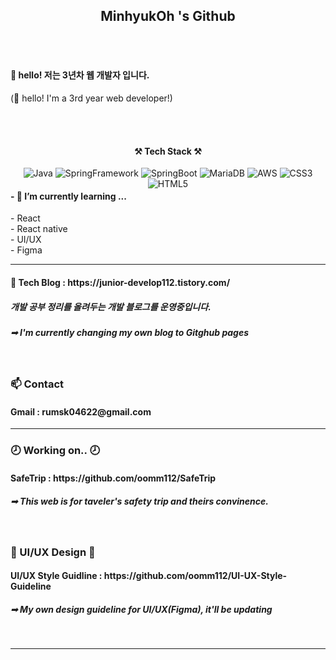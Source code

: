 <h2 align="center">MinhyukOh 's Github</h2>
<br><br>
<h4> 👋 hello! 저는 3년차 웹 개발자 입니다.</h4>
<p> (👋 hello! I'm a 3rd year web developer!)</p>
<br><br>

<h4 align="center">⚒ Tech Stack ⚒</h4>
<div style="float:left" align="center">
  <img alt="Java" src ="https://img.shields.io/badge/Java-F7DF1E.svg?&style=for-the-badge&logo=Java&logoColor=070000"/>
  <img alt="SpringFramework" src ="https://img.shields.io/badge/Spring-6DB33F.svg?&style=for-the-badge&logo=Spring&logoColor=F7F4F4"/>
  <img alt="SpringBoot" src ="https://img.shields.io/badge/SpringBoot-6DB33F.svg?&style=for-the-badge&logo=SpringBoot&logoColor=F7F4F4"/>
  <img alt="MariaDB" src ="https://img.shields.io/badge/MariaDB-003545.svg?&style=for-the-badge&logo=MariaDB&logoColor=F7F4F4"/>
  <img alt="AWS" src ="https://img.shields.io/badge/AWS-232F3E.svg?&style=for-the-badge&logo=Amazon AWS&logoColor=F7F4F4"/>
  <img alt="CSS3" src ="https://img.shields.io/badge/CSS3-1572B6.svg?&style=for-the-badge&logo=CSS3&logoColor=F7F4F4"/>
  <img alt="HTML5" src ="https://img.shields.io/badge/HTML5-E34F26.svg?&style=for-the-badge&logo=HTML5&logoColor=F7F4F4"/>
</div><br>

<h4>- 🌱 I’m currently learning ... </h4>
- React <br>
- React native <br>
- UI/UX <br>
- Figma <br>

<hr>
<h4>🔗 Tech Blog : https://junior-develop112.tistory.com/ </h4>
<h5>개발 공부 정리를 올려두는 개발 블로그를 운영중입니다.</h5>

<h5>➟ I'm currently changing my own blog to Gitghub pages</h5><br>

<h3>📫 Contact </h3>
<h4>Gmail : rumsk04622@gmail.com</h4>
<hr>

<h3>🕗 Working on.. 🕗</h3>

<h4>SafeTrip : https://github.com/oomm112/SafeTrip</h4>
<h5>➟ This web is for taveler's safety trip and theirs convinence.</h5>
<br>

<h3>🎨 UI/UX Design 🎨</h3>

<h4>UI/UX Style Guidline : https://github.com/oomm112/UI-UX-Style-Guideline</h4>
<h5>➟ My own design guideline for UI/UX(Figma), it'll be updating</h5>

<br><hr>

<!--
**oomm112/oomm112** is a ✨ _special_ ✨ repository because its `README.md` (this file) appears on your GitHub profile.

Here are some ideas to get you started:

- 🔭 I’m currently working on ...

- 👯 I’m looking to collaborate on ...
- 🤔 I’m looking for help with ...
- 💬 Ask me about ...
- 📫 How to reach me: ...
- 😄 Pronouns: ...
- ⚡ Fun fact: ...
-->
